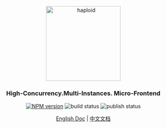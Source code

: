 <div align="center">

<img src="https://haploidjs.github.io/assets/logo.svg" alt="haploid" width="200" height="200">

### High-Concurrency.Multi-Instances. Micro-Frontend

[![NPM version](https://img.shields.io/npm/v/haploid.svg?style=flat-square)](https://www.npmjs.com/package/haploid) ![build status](https://github.com/HaploidJS/haploid/actions/workflows/check-build.yml/badge.svg) ![publish status](https://github.com/HaploidJS/haploid/actions/workflows/publish-npm.yml/badge.svg)

[English Doc](https://haploidjs.github.io/) | [中文文档](https://haploidjs.github.io/zh/)

</div>
